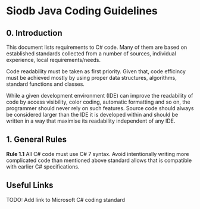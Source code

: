 # Siodb Java Coding Guidelines

## 0. Introduction

This document lists requirements to C# code. Many of them are based on established standards
collected from a number of sources, individual experience, local requirements/needs.

Code readability must be taken as first priority. Given that, code efficincy must be achieved
mostly by using proper data structures, algorithms, standard functions and classes.

While a given development environment (IDE) can improve the readability of code by access
visibility, color coding, automatic formatting and so on, the programmer should never rely on such
features. Source code should always be considered larger than the IDE it is developed within and
should be written in a way that maximise its readability independent of any IDE.

## 1. General Rules

**Rule 1.1** All C# code must use C# 7 syntax. Avoid intentionally writing more
complicated code than mentioned above standard allows that is compatible with
earlier C# specifications.

## Useful Links

TODO: Add link to Microsoft C# coding standard
